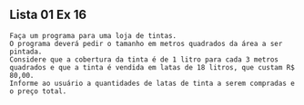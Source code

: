 ## Lista 01 Ex 16

    Faça um programa para uma loja de tintas. 
    O programa deverá pedir o tamanho em metros quadrados da área a ser pintada. 
    Considere que a cobertura da tinta é de 1 litro para cada 3 metros quadrados e que a tinta é vendida em latas de 18 litros, que custam R$ 80,00. 
    Informe ao usuário a quantidades de latas de tinta a serem compradas e o preço total.

